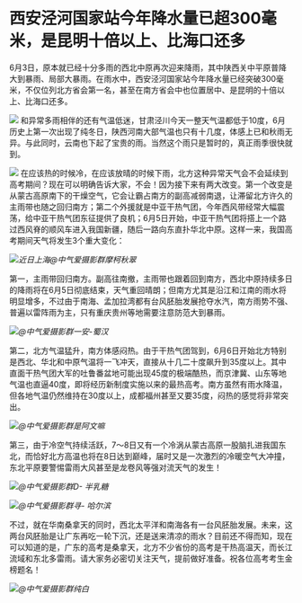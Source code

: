 

# 西安泾河国家站今年降水量已超300毫米，是昆明十倍以上、比海口还多

6月3日，原本就已经十分多雨的西北中原再次迎来降雨，其中陕西关中平原普降大到暴雨、局部大暴雨。在雨水中，西安泾河国家站今年降水量已经突破300毫米，不仅位列北方省会第一名，甚至在南方省会中也位置居中、是昆明的十倍以上、比海口还多。

![](https://inews.gtimg.com/news_bt/Op_dPvLv-g9xs6b4WFK9Dttgzp3iSYrf4NZ30RD6tcX28AA/1000)
和异常多雨相伴的还有气温低迷，甘肃泾川今天一整天气温都低于10度，6月历史上第一次出现了纯冬日，陕西河南大部气温也只有十几度，体感上已和秋雨无异。与此同时，云南也下起了宝贵的雨。当然这个雨只是暂时的，真正雨季很快就到。

![](https://inews.gtimg.com/news_bt/OZ2iOanImKtdTlwnI0Hr7HRKdMgB-9FxqcSbQMZYQUHBQAA/1000)
在应该热的时候冷，在应该放晴的时候下雨，北方这种异常天气会不会延续到高考期间？现在可以明确告诉大家，不会！因为接下来有两大改变。第一个改变是从蒙古高原南下的干燥空气，它会让霸占南方的副高减弱南退，让滞留北方许久的主雨带也随之回归南方；第二个外援就是中亚干热气团，今年西风带经常大幅震荡，给中亚干热气团东征提供了良机；6月5日开始，中亚干热气团将搭上一个路过西风脊的顺风车进入我国新疆，随后一路向东直扑华北中原。这样一来，我国高考期间天气将发生3个重大变化：

![](https://inews.gtimg.com/news_bt/Oznp74KcdGpX5Bs95Qiz2hogVcbZWh8Z6zS1mE4pZWN1oAA/1000)_近日上海@中气爱摄影群摩柯秋翠_

第一，主雨带回归南方。副高往南撤，主雨带也跟着回到南方，西北中原持续多日的降雨将在6月5日彻底结束，天气重回晴朗；但南方尤其是沿江和江南的雨水将明显增多，不过由于南海、孟加拉湾都有台风胚胎发展抢夺水汽，南方雨势不强、普遍以雷阵雨为主，只有重庆贵州等地需要注意防范大到暴雨。

![](https://inews.gtimg.com/news_bt/ObgjsbOuxVQRVyETGFhzTnCvUS4BjoV-zfQE6Mxlxq6bMAA/1000)_@中气爱摄影群一安-蜀汉_

第二，北方气温猛升，南方体感闷热。由于干热气团驾到，6月6日开始北方特别是西北、华北和中原气温将一飞冲天，直接从十几二十度飙升到35度以上。其中直面干热气团大军的吐鲁番盆地可能出现45度的极端酷热，而京津冀、山东等地气温也直逼40度，即将经历新制度实施以来的最热高考。南方虽然有雨水降温，但各地气温仍然维持在30度以上，成都福州甚至又要35度，闷热的感觉将非常突出。

![](https://inews.gtimg.com/news_bt/OP9X-hnL2hsHS_y1CIr023boJkSaVmIxz8B4X9OKRMxCAAA/1000)_@中气爱摄影群是阿文嘛_

第三，由于冷空气持续活跃，7～8日又有一个冷涡从蒙古高原一股脑扎进我国东北，而恰好北方高温也将在8日达到巅峰，届时又是一次激烈的冷暖空气大冲撞，东北平原要警惕雷雨大风甚至是龙卷风等强对流天气的发生！

![](https://inews.gtimg.com/news_bt/OSkVW-Y7vpzvjpruz3gMgk5pxCXbujuX5Snr-00-ZOfzYAA/1000)_@中气爱摄影群D-
半乳糖_

![](https://inews.gtimg.com/news_bt/OzVaSCOztRZKhdCsAG7icP3c8LUTU-9bnOWVtzla0g4lwAA/1000)_@中气爱摄影群寻-
哈尔滨_

不过，就在华南桑拿天的同时，西北太平洋和南海各有一台风胚胎发展。未来，这两台风胚胎是让广东再吃一轮下沉，还是送来清凉的雨水？目前还不得而知，现在可以知道的是，广东的高考是桑拿天，北方不少省份的高考是干热高温天，而长江流域和东北多雷雨。请大家务必密切关注天气，提前做好准备。祝各位高考考生金榜题名！

![](https://inews.gtimg.com/news_bt/OI1NgkB99TLTQNcJy_wk7dDXUt4-HKyZ1edite0eia8fgAA/1000)_@中气爱摄影群纯白_


